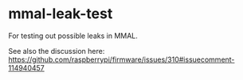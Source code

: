 # mmal-leak-test
For testing out possible leaks in MMAL.

See also the discussion here:
 https://github.com/raspberrypi/firmware/issues/310#issuecomment-114940457
